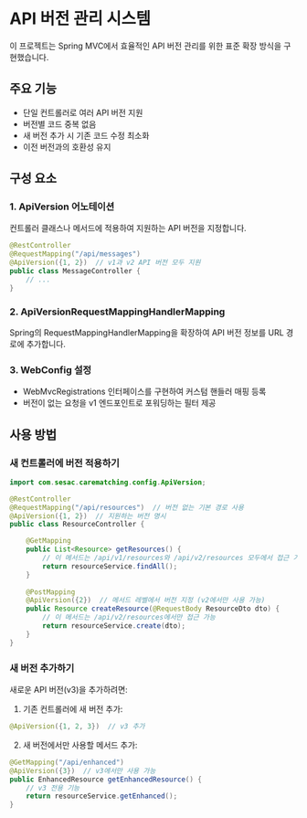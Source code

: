 # API 버전 관리 시스템

이 프로젝트는 Spring MVC에서 효율적인 API 버전 관리를 위한 표준 확장 방식을 구현했습니다.

## 주요 기능

- 단일 컨트롤러로 여러 API 버전 지원
- 버전별 코드 중복 없음
- 새 버전 추가 시 기존 코드 수정 최소화
- 이전 버전과의 호환성 유지

## 구성 요소

### 1. ApiVersion 어노테이션

컨트롤러 클래스나 메서드에 적용하여 지원하는 API 버전을 지정합니다.

```java
@RestController
@RequestMapping("/api/messages")
@ApiVersion({1, 2})  // v1과 v2 API 버전 모두 지원
public class MessageController {
    // ...
}
```

### 2. ApiVersionRequestMappingHandlerMapping

Spring의 RequestMappingHandlerMapping을 확장하여 API 버전 정보를 URL 경로에 추가합니다.

### 3. WebConfig 설정

- WebMvcRegistrations 인터페이스를 구현하여 커스텀 핸들러 매핑 등록
- 버전이 없는 요청을 v1 엔드포인트로 포워딩하는 필터 제공

## 사용 방법

### 새 컨트롤러에 버전 적용하기

```java
import com.sesac.carematching.config.ApiVersion;

@RestController
@RequestMapping("/api/resources")  // 버전 없는 기본 경로 사용
@ApiVersion({1, 2})  // 지원하는 버전 명시
public class ResourceController {

    @GetMapping
    public List<Resource> getResources() {
        // 이 메서드는 /api/v1/resources와 /api/v2/resources 모두에서 접근 가능
        return resourceService.findAll();
    }
    
    @PostMapping
    @ApiVersion({2})  // 메서드 레벨에서 버전 지정 (v2에서만 사용 가능)
    public Resource createResource(@RequestBody ResourceDto dto) {
        // 이 메서드는 /api/v2/resources에서만 접근 가능
        return resourceService.create(dto);
    }
}
```

### 새 버전 추가하기

새로운 API 버전(v3)을 추가하려면:

1. 기존 컨트롤러에 새 버전 추가:
```java
@ApiVersion({1, 2, 3})  // v3 추가
```

2. 새 버전에서만 사용할 메서드 추가:
```java
@GetMapping("/api/enhanced")
@ApiVersion({3})  // v3에서만 사용 가능
public EnhancedResource getEnhancedResource() {
    // v3 전용 기능
    return resourceService.getEnhanced();
}
```
